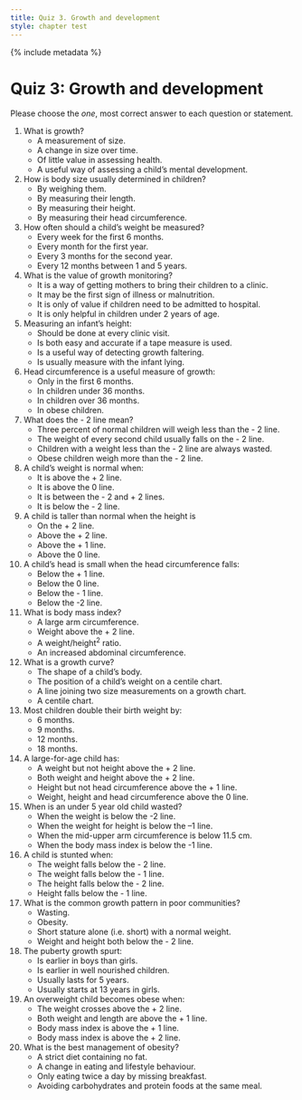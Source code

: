 ```yaml
---
title: Quiz 3. Growth and development
style: chapter test
---
```


{% include metadata %}

# Quiz 3: Growth and development

Please choose the *one*, most correct answer to each question or statement.

1.	What is growth?
	-	A measurement of size.
	+	A change in size over time.
	-	Of little value in assessing health.
	-	A useful way of assessing a child’s mental development.
2.	How is body size usually determined in children?
	+	By weighing them.
	-	By measuring their length.
	-	By measuring their height.
	-	By measuring their head circumference.
3.	How often should a child’s weight be measured?
	-	Every week for the first 6 months.
	+	Every month for the first year.
	-	Every 3 months for the second year.
	-	Every 12 months between 1 and 5 years.
4.	What is the value of growth monitoring?
	-	It is a way of getting mothers to bring their children to a clinic.
	+	It may be the first sign of illness or malnutrition.
	-	It is only of value if children need to be admitted to hospital.
	-	It is only helpful in children under 2 years of age.
5.	Measuring an infant’s height:
	-	Should be done at every clinic visit.
	-	Is both easy and accurate if a tape measure is used.
	+	Is a useful way of detecting growth faltering.
	-	Is usually measure with the infant lying.
6.	Head circumference is a useful measure of growth:
	-	Only in the first 6 months.
	+	In children under 36 months.
	-	In children over 36 months.
	-	In obese children.
7.	What does the - 2 line mean?
	+	Three percent of normal children will weigh less than the - 2 line.
	-	The weight of every second child usually falls on the - 2 line.
	-	Children with a weight less than the - 2 line are always wasted.
	-	Obese children weigh more than the - 2 line.
8.	A child’s weight is normal when:
	-	It is above the + 2 line.
	-	It is above the 0 line.
	+	It is between the - 2 and + 2 lines.
	-	It is below the - 2 line.
9.	A child is taller than normal when the height is
	-	On the + 2 line.
	+	Above the + 2 line.
	-	Above the + 1 line.
	-	Above the 0 line.
10.	A child’s head is small when the head circumference falls:
	-	Below the + 1 line.
	-	Below the 0 line.
	-	Below the - 1 line.
	+	Below the -2 line.
11.	What is body mass index?
	-	A large arm circumference.
	-	Weight above the + 2 line.
	+	A weight/height<sup>2</sup> ratio.
	-	An increased abdominal circumference.
12.	What is a growth curve?
	-	The shape of a child’s body.
	-	The position of a child’s weight on a centile chart.
	+	A line joining two size measurements on a growth chart.
	-	A centile chart.
13.	Most children double their birth weight by:
	+	6 months.
	-	9 months.
	-	12 months.
	-	18 months.
14.	A large-for-age child has:
	-	A weight but not height above the + 2 line.
	+	Both weight and height above the + 2 line.
	-	Height but not head circumference above the + 1 line.
	-	Weight, height and head circumference above the 0 line.
15.	When is an under 5 year old child wasted?
	-	When the weight is below the -2 line.
	-	When the weight for height is below the –1 line.
	+	When the mid-upper arm circumference is below 11.5 cm.
	-	When the body mass index is below the -1 line.
16.	A child is stunted when:
	-	The weight falls below the - 2 line.
	-	The weight falls below the - 1 line.
	+	The height falls below the - 2 line.
	-	Height falls below the - 1 line.
17.	What is the common growth pattern in poor communities?
	-	Wasting.
	-	Obesity.
	-	Short stature alone (i.e. short) with a normal weight.
	+	Weight and height both below the - 2 line.
18.	The puberty growth spurt:
	-	Is earlier in boys than girls.
	+	Is earlier in well nourished children.
	-	Usually lasts for 5 years.
	-	Usually starts at 13 years in girls.
19.	An overweight child becomes obese when:
	-	The weight crosses above the  + 2 line.
	-	Both weight and length are above the + 1 line.
	-	Body mass index is above the + 1 line.
	+	Body mass index is above the + 2 line.
20.	What is the best management of obesity?
	-	A strict diet containing no fat.
	+	A change in eating and lifestyle behaviour.
	-	Only eating twice a day by missing breakfast.
	-	Avoiding carbohydrates and protein foods at the same meal.
